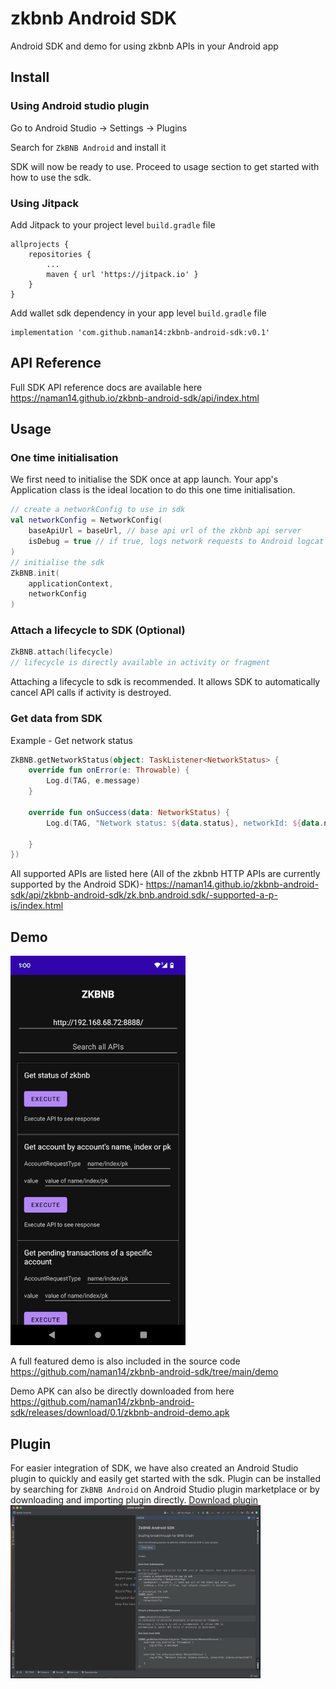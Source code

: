 # zkbnb Android SDK

Android SDK and demo for using zkbnb APIs in your Android app

## Install

### Using Android studio plugin

Go to Android Studio -> Settings -> Plugins

Search for `ZkBNB Android` and install it

SDK will now be ready to use. Proceed to usage section to get started with how to use the sdk.

### Using Jitpack

Add Jitpack to your project level `build.gradle` file

```
allprojects {
	repositories {
		...
		maven { url 'https://jitpack.io' }
	}
}
```

Add wallet sdk dependency in your app level `build.gradle` file
```
implementation 'com.github.naman14:zkbnb-android-sdk:v0.1'

```
## API Reference
Full SDK API reference docs are available here
https://naman14.github.io/zkbnb-android-sdk/api/index.html

## Usage

### One time initialisation

We first need to initialise the SDK once at app launch. Your app's Application class is the ideal location to do this one time initialisation.

```kotlin
// create a networkConfig to use in sdk
val networkConfig = NetworkConfig(
    baseApiUrl = baseUrl, // base api url of the zkbnb api server
    isDebug = true // if true, logs network requests to Android logcat
)
// initialise the sdk
ZkBNB.init(
    applicationContext, 
    networkConfig
)
```

### Attach a lifecycle to SDK (Optional)
```kotlin
ZkBNB.attach(lifecycle)
// lifecycle is directly available in activity or fragment
```

Attaching a lifecycle to sdk is recommended. It allows SDK to automatically cancel API calls if activity is destroyed.

### Get data from SDK

Example - Get network status

```kotlin
ZkBNB.getNetworkStatus(object: TaskListener<NetworkStatus> {
    override fun onError(e: Throwable) {
        Log.d(TAG, e.message)
    }

    override fun onSuccess(data: NetworkStatus) {
        Log.d(TAG, "Network status: ${data.status}, networkId: ${data.networkId}")

    }
})
```

All supported APIs are listed here (All of the zkbnb HTTP APIs are currently supported by the Android SDK)- 
https://naman14.github.io/zkbnb-android-sdk/api/zkbnb-android-sdk/zk.bnb.android.sdk/-supported-a-p-is/index.html 

## Demo

<img src="https://raw.githubusercontent.com/naman14/zkbnb-android-sdk/main/demo/demo_screenshot.png" width="280">

A full featured demo is also included in the source code https://github.com/naman14/zkbnb-android-sdk/tree/main/demo

Demo APK can also be directly downloaded from here
https://github.com/naman14/zkbnb-android-sdk/releases/download/0.1/zkbnb-android-demo.apk

## Plugin

For easier integration of SDK, we have also created an Android Studio plugin to quickly and easily get started with the sdk. Plugin can be installed by searching for `ZkBNB Android` on Android Studio plugin marketplace or by downloading and importing plugin directly. 
[Download plugin](https://github.com/naman14/zkbnb-android-sdk/releases/download/0.1/plugin-1.0-SNAPSHOT.zip)
<img src="https://raw.githubusercontent.com/naman14/zkbnb-android-sdk/main/plugin/plugin_screenshot.jpg" width="400">



